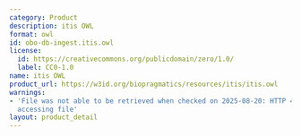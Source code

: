 ```yaml
---
category: Product
description: itis OWL
format: owl
id: obo-db-ingest.itis.owl
license:
  id: https://creativecommons.org/publicdomain/zero/1.0/
  label: CC0-1.0
name: itis OWL
product_url: https://w3id.org/biopragmatics/resources/itis/itis.owl
warnings:
- 'File was not able to be retrieved when checked on 2025-08-20: HTTP 404 error when
  accessing file'
layout: product_detail
---
```

